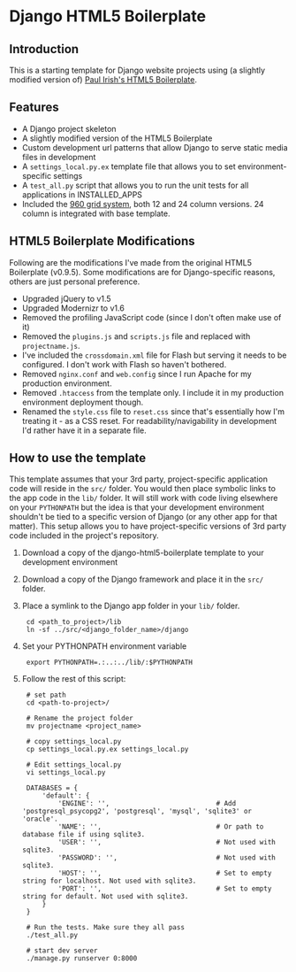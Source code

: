 # Django HTML5 Boilerplate

## Introduction

This is a starting template for Django website projects using (a slightly modified version of)
[Paul Irish's HTML5 Boilerplate](http://html5boilerplate.com).


## Features

* A Django project skeleton
* A slightly modified version of the HTML5 Boilerplate
* Custom development url patterns that allow Django to serve static media files in development
* A `settings_local.py.ex` template file that allows you to set environment-specific settings
* A `test_all.py` script that allows you to run the unit tests for all applications in INSTALLED_APPS
* Included the [960 grid system](http://960.gs), both 12 and 24 column versions. 24 column is integrated with base template.


## HTML5 Boilerplate Modifications

Following are the modifications I've made from the original HTML5 Boilerplate (v0.9.5).
Some modifications are for Django-specific reasons, others are just personal preference.

* Upgraded jQuery to v1.5
* Upgraded Modernizr to v1.6
* Removed the profiling JavaScript code (since I don't often make use of it)
* Removed the `plugins.js` and `scripts.js` file and replaced with `projectname.js`.
* I've included the `crossdomain.xml` file for Flash but serving it needs to be configured. I don't work with Flash so haven't bothered.
* Removed `nginx.conf` and `web.config` since I run Apache for my production environment.
* Removed `.htaccess` from the template only. I include it in my production environment deployment though.
* Renamed the `style.css` file to `reset.css` since that's essentially how I'm treating it - as a CSS reset. For readability/navigability in development I'd rather have it in a separate file.


## How to use the template

This template assumes that your 3rd party, project-specific application code will reside in the `src/` folder. You would then place symbolic links to the app code in the `lib/` folder. 
It will still work with code living elsewhere on your `PYTHONPATH` but the idea is that your development environment shouldn't be tied to a specific version of Django (or any other app for that matter).
This setup allows you to have project-specific versions of 3rd party code included in the project's repository.

1. Download a copy of the django-html5-boilerplate template to your development environment
1. Download a copy of the Django framework and place it in the `src/` folder.
1. Place a symlink to the Django app folder in your `lib/` folder.
    
        cd <path_to_project>/lib
        ln -sf ../src/<django_folder_name>/django
        
1. Set your PYTHONPATH environment variable

        export PYTHONPATH=.:..:../lib/:$PYTHONPATH

1. Follow the rest of this script:
    
        # set path
        cd <path-to-project>/
        
        # Rename the project folder 
        mv projectname <project_name>

        # copy settings_local.py
        cp settings_local.py.ex settings_local.py

        # Edit settings_local.py
        vi settings_local.py

        DATABASES = {
            'default': {
                'ENGINE': '',                           # Add 'postgresql_psycopg2', 'postgresql', 'mysql', 'sqlite3' or 'oracle'.
                'NAME': '',                             # Or path to database file if using sqlite3.
                'USER': '',                             # Not used with sqlite3.
                'PASSWORD': '',                         # Not used with sqlite3.
                'HOST': '',                             # Set to empty string for localhost. Not used with sqlite3.
                'PORT': '',                             # Set to empty string for default. Not used with sqlite3.
            }
        }
    
        # Run the tests. Make sure they all pass
        ./test_all.py
    
        # start dev server
        ./manage.py runserver 0:8000



